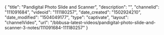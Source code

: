 {
    "title": "Pandigital Photo Slide and Scanner",
    "description": "",
    "channelid": "111091684",
    "videoid": "111180257",
    "date_created": "1502924210",
    "date_modified": "1504049177",
    "type": "captivate",
    "layout": "channelVideo",
    "url": "\/bbbusa-latest-videos\/pandigital-photo-slide-and-scanner-3-notes\/111091684-111180257"
}